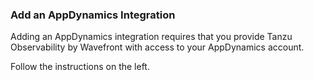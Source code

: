 ### Add an AppDynamics Integration

Adding an AppDynamics integration requires that you provide Tanzu Observability by Wavefront with access to your AppDynamics account. 

Follow the instructions on the left.
